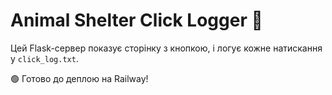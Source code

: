 # Animal Shelter Click Logger 🐾

Цей Flask-сервер показує сторінку з кнопкою, і логує кожне натискання у `click_log.txt`.

🟢 Готово до деплою на Railway!
